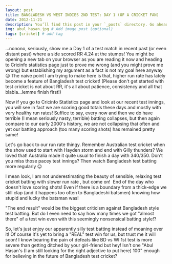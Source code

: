 ```yaml
---
layout: post
title: BANGLADESH VS WEST INDIES 2ND TEST: DAY 1 (OF A CRICKET FAN)
date: 2012-11-21
description: You’ll find this post in your `_posts` directory. Go ahead and edit it and re-build the site to see your changes. # Add post description (optional)
img: abul_hasan.jpg # Add image post (optional)
tags: [cricket] # add tag
---
```

...nonono, seriously, show me a Day 1 of a test match in recent past (or even distant past) where a side scored RR 4.24 at the stumps! You might be opening a new tab on your browser as you are reading it now and heading to Cricinfo statistics page just to prove me wrong (and you might prove me wrong) but establishing my argument as a fact is not my goal here anyway 😉 The naive point I am trying to make here is that, higher run rate has lately become a feature of Bangladesh test cricket! (Please don't get started with test cricket is not about RR, it's all about patience, consistency and all that blabla...lemme finish first!)

Now if you go to Cricinfo Statistics page and look at our recent test innings, you will see in fact we are scoring good totals these days and mostly with very healthy run rates! Suffice to say, every now and then we do have terrible (I mean seriously nasty, terrible) batting collapses, but then again compare to our early 2000's history, we are not collapsing that often and yet our batting approach (too many scoring shots) has remained pretty same!

Let's go back to our run rate thingy. Remember Australian test cricket when the show used to start with Hayden storm and end with Gilly thunders? We loved that! Australia made it quite usual to finish a day with 340/350. Don't you miss those pacey test innings? Then watch Bangladesh test batting more regularly 😉

I mean look, I am not underestimating the beauty of sensible, relaxing test cricket batting with slower run rate , but come on!  End of the day who doesn't love scoring shots! Even if there is a boundary from a thick-edge we still clap (and it happens too often to Bangladeshi batsmen) knowing how stupid and lucky the batsman was!

"The end result" would be the biggest criticism against Bangladesh style test batting. But do I even need to say how many times we got "almost there" of a test win even with this seemingly nonsensical batting style!?

So, let's just enjoy our apparently silly test batting instead of moaning over it! Of course it's yet to bring a "REAL" test win for us, but trust me it will soon! I know bearing the pain of defeats like BD vs WI 1st test is more severe than getting ditched by your girl-friend but hey! Isn't one "Abul Hasan's (I am still looking for the right adjective to put here) 100" enough for believing in the future of Bangladesh test cricket?